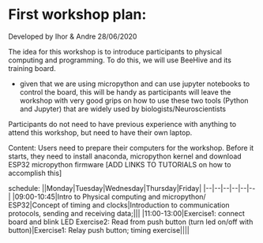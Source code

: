 
# First workshop plan:
Developed by Ihor & Andre 28/06/2020

The idea for this workshop is to introduce participants to physical computing and programming. To do this, we will use BeeHive and its training board.
- given that we are using micropython and can use jupyter notebooks to control the board, this will be handy as participants will leave the workshop with very good grips
on how to use these two tools (Python and Jupyter) that are widely used by biologists/Neuroscientists

Participants do not need to have previous experience with anything to attend this workshop, but need to have their own laptop.


Content:
Users need to prepare their computers for the workshop. Before it starts, they need to install anaconda, micropython kernel and download ESP32 micropython firmware
[ADD LINKS TO TUTORIALS on how  to accomplish this]

schedule:
||Monday|Tuesday|Wednesday|Thursday|Friday|
|--|--|--|--|--|--|
|09:00-10:45|Intro to Physical computing and micropython/ ESP32|Concept of timing and clocks|Introduction to  communication protocols, sending and receiving data;|||
|11:00-13:00|Exercise1: connect board and blink LED Exercise2: Read from push button (turn led on/off with button)|Exercise1: Relay push button; timing exercise||||